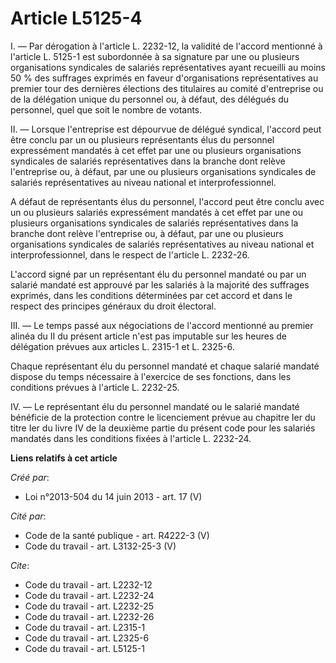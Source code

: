 # Article L5125-4

I. ― Par dérogation à l'article L. 2232-12, la validité de l'accord mentionné à l'article L. 5125-1 est subordonnée à sa
signature par une ou plusieurs organisations syndicales de salariés représentatives ayant recueilli au moins 50 % des
suffrages exprimés en faveur d'organisations représentatives au premier tour des dernières élections des titulaires au comité
d'entreprise ou de la délégation unique du personnel ou, à défaut, des délégués du personnel, quel que soit le nombre de
votants. 

II. ― Lorsque l'entreprise est dépourvue de délégué syndical, l'accord peut être conclu par un ou plusieurs représentants
élus du personnel expressément mandatés à cet effet par une ou plusieurs organisations syndicales de salariés représentatives
dans la branche dont relève l'entreprise ou, à défaut, par une ou plusieurs organisations syndicales de salariés
représentatives au niveau national et interprofessionnel. 

A défaut de représentants élus du personnel, l'accord peut être conclu avec un ou plusieurs salariés expressément mandatés à
cet effet par une ou plusieurs organisations syndicales de salariés représentatives dans la branche dont relève l'entreprise
ou, à défaut, par une ou plusieurs organisations syndicales de salariés représentatives au niveau national et
interprofessionnel, dans le respect de l'article L. 2232-26. 

L'accord signé par un représentant élu du personnel mandaté ou par un salarié mandaté est approuvé par les salariés à la
majorité des suffrages exprimés, dans les conditions déterminées par cet accord et dans le respect des principes généraux du
droit électoral. 

III. ― Le temps passé aux négociations de l'accord mentionné au premier alinéa du II du présent article n'est pas imputable
sur les heures de délégation prévues aux articles L. 2315-1 et L. 2325-6. 

Chaque représentant élu du personnel mandaté et chaque salarié mandaté dispose du temps nécessaire à l'exercice de ses
fonctions, dans les conditions prévues à l'article L. 2232-25. 

IV. ― Le représentant élu du personnel mandaté ou le salarié mandaté bénéficie de la protection contre le licenciement prévue
au chapitre Ier du titre Ier du livre IV de la deuxième partie du présent code pour les salariés mandatés dans les conditions
fixées à l'article L. 2232-24.

**Liens relatifs à cet article**

_Créé par_:

  - Loi n°2013-504 du 14 juin 2013 - art. 17 (V)

_Cité par_:

  - Code de la santé publique - art. R4222-3 (V)
  - Code du travail - art. L3132-25-3 (V)

_Cite_:

  - Code du travail - art. L2232-12
  - Code du travail - art. L2232-24
  - Code du travail - art. L2232-25
  - Code du travail - art. L2232-26
  - Code du travail - art. L2315-1
  - Code du travail - art. L2325-6
  - Code du travail - art. L5125-1
